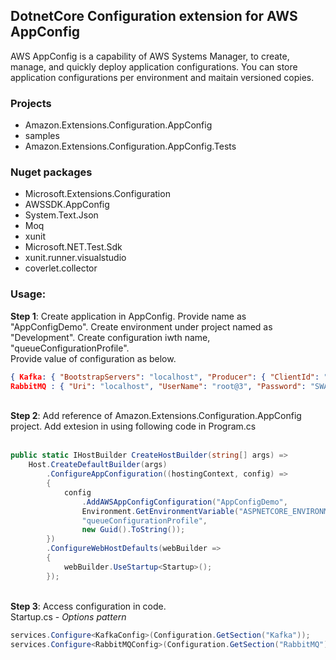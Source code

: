 ## DotnetCore Configuration extension for AWS AppConfig
AWS AppConfig is a capability of AWS Systems Manager, to create, manage, and quickly deploy application configurations. You can store application configurations per environment and maitain versioned copies.

### Projects

- Amazon.Extensions.Configuration.AppConfig
- samples
- Amazon.Extensions.Configuration.AppConfig.Tests
  <br>

### Nuget packages

- Microsoft.Extensions.Configuration
- AWSSDK.AppConfig
- System.Text.Json
- Moq
- xunit
- Microsoft.NET.Test.Sdk
- xunit.runner.visualstudio
- coverlet.collector
  <br>

### Usage:

<b>Step 1</b>: Create application in AppConfig. Provide name as "AppConfigDemo". Create environment under project named as "Development". Create configuration iwth name, "queueConfigurationProfile".
<br>
Provide value of configuration as below.

```json
{ Kafka: { "BootstrapServers": "localhost", "Producer": { "ClientId": "19", "StatisticsIntervalMs": 5000, "MessageTimeoutMs": 10000, "SocketTimeoutMs": 10000, "ApiVersionRequestTimeoutMs": 10000, "MetadataRequestTimeoutMs": 5000, "RequestTimeoutMs": 5000 }, "Consumer": { "GroupId": "49", "EnableAutoCommit": true, "StatisticsIntervalMs": 5000, "SessionTimeoutMs": 10000 } },
RabbitMQ : { "Uri": "localhost", "UserName": "root@3", "Password": "SWAMI", "DispatchConsumersAsync": true } }
```

<br>
<b>Step 2</b>: Add reference of Amazon.Extensions.Configuration.AppConfig project. Add extesion in using following code in Program.cs
<br>
<br>


```csharp
public static IHostBuilder CreateHostBuilder(string[] args) =>
    Host.CreateDefaultBuilder(args)
        .ConfigureAppConfiguration((hostingContext, config) =>
        {
            config
                .AddAWSAppConfigConfiguration("AppConfigDemo",
                Environment.GetEnvironmentVariable("ASPNETCORE_ENVIRONMENT"),
                "queueConfigurationProfile",
                new Guid().ToString());
        })
        .ConfigureWebHostDefaults(webBuilder =>
        {
            webBuilder.UseStartup<Startup>();
        });
```

<br>
<b>Step 3</b>: Access configuration in code.
<br>
Startup.cs - <i>Options pattern</i>

```csharp
services.Configure<KafkaConfig>(Configuration.GetSection("Kafka"));
services.Configure<RabbitMQConfig>(Configuration.GetSection("RabbitMQ"));
```
